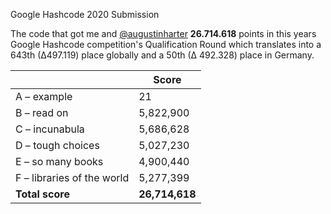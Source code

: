 Google Hashcode 2020 Submission



The code that got me and [@augustinharter](https://github.com/augustinharter) **26.714.618** points in this years Google Hashcode competition's Qualification Round which translates into a 643th (∆497.119) place globally and a 50th (∆ 492.328) place in Germany.



|                            | Score          |
| -------------------------- | -------------- |
| A – example                | 21             |
| B – read on                | 5,822,900      |
| C – incunabula             | 5,686,628      |
| D – tough choices          | 5,027,230      |
| E – so many books          | 4,900,440      |
| F – libraries of the world | 5,277,399      |
| **Total score**            | **26,714,618** |























